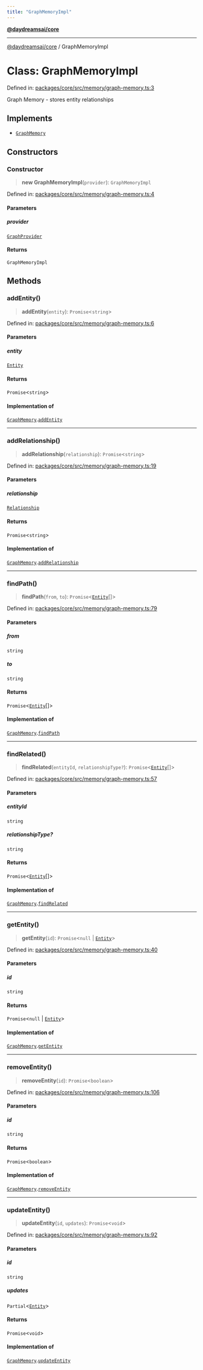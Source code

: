 ```yaml
---
title: "GraphMemoryImpl"
---
```


[**@daydreamsai/core**](./api-reference.md)

***

[@daydreamsai/core](./api-reference.md) / GraphMemoryImpl

# Class: GraphMemoryImpl

Defined in: [packages/core/src/memory/graph-memory.ts:3](https://github.com/dojoengine/daydreams/blob/612e9304717c546d301f9cac8c204de734cac957/packages/core/src/memory/graph-memory.ts#L3)

Graph Memory - stores entity relationships

## Implements

- [`GraphMemory`](./GraphMemory.md)

## Constructors

### Constructor

> **new GraphMemoryImpl**(`provider`): `GraphMemoryImpl`

Defined in: [packages/core/src/memory/graph-memory.ts:4](https://github.com/dojoengine/daydreams/blob/612e9304717c546d301f9cac8c204de734cac957/packages/core/src/memory/graph-memory.ts#L4)

#### Parameters

##### provider

[`GraphProvider`](./GraphProvider.md)

#### Returns

`GraphMemoryImpl`

## Methods

### addEntity()

> **addEntity**(`entity`): `Promise`\<`string`\>

Defined in: [packages/core/src/memory/graph-memory.ts:6](https://github.com/dojoengine/daydreams/blob/612e9304717c546d301f9cac8c204de734cac957/packages/core/src/memory/graph-memory.ts#L6)

#### Parameters

##### entity

[`Entity`](./Entity.md)

#### Returns

`Promise`\<`string`\>

#### Implementation of

[`GraphMemory`](./GraphMemory.md).[`addEntity`](GraphMemory.md#addentity)

***

### addRelationship()

> **addRelationship**(`relationship`): `Promise`\<`string`\>

Defined in: [packages/core/src/memory/graph-memory.ts:19](https://github.com/dojoengine/daydreams/blob/612e9304717c546d301f9cac8c204de734cac957/packages/core/src/memory/graph-memory.ts#L19)

#### Parameters

##### relationship

[`Relationship`](./Relationship.md)

#### Returns

`Promise`\<`string`\>

#### Implementation of

[`GraphMemory`](./GraphMemory.md).[`addRelationship`](GraphMemory.md#addrelationship)

***

### findPath()

> **findPath**(`from`, `to`): `Promise`\<[`Entity`](./Entity.md)[]\>

Defined in: [packages/core/src/memory/graph-memory.ts:79](https://github.com/dojoengine/daydreams/blob/612e9304717c546d301f9cac8c204de734cac957/packages/core/src/memory/graph-memory.ts#L79)

#### Parameters

##### from

`string`

##### to

`string`

#### Returns

`Promise`\<[`Entity`](./Entity.md)[]\>

#### Implementation of

[`GraphMemory`](./GraphMemory.md).[`findPath`](GraphMemory.md#findpath)

***

### findRelated()

> **findRelated**(`entityId`, `relationshipType?`): `Promise`\<[`Entity`](./Entity.md)[]\>

Defined in: [packages/core/src/memory/graph-memory.ts:57](https://github.com/dojoengine/daydreams/blob/612e9304717c546d301f9cac8c204de734cac957/packages/core/src/memory/graph-memory.ts#L57)

#### Parameters

##### entityId

`string`

##### relationshipType?

`string`

#### Returns

`Promise`\<[`Entity`](./Entity.md)[]\>

#### Implementation of

[`GraphMemory`](./GraphMemory.md).[`findRelated`](GraphMemory.md#findrelated)

***

### getEntity()

> **getEntity**(`id`): `Promise`\<`null` \| [`Entity`](./Entity.md)\>

Defined in: [packages/core/src/memory/graph-memory.ts:40](https://github.com/dojoengine/daydreams/blob/612e9304717c546d301f9cac8c204de734cac957/packages/core/src/memory/graph-memory.ts#L40)

#### Parameters

##### id

`string`

#### Returns

`Promise`\<`null` \| [`Entity`](./Entity.md)\>

#### Implementation of

[`GraphMemory`](./GraphMemory.md).[`getEntity`](GraphMemory.md#getentity)

***

### removeEntity()

> **removeEntity**(`id`): `Promise`\<`boolean`\>

Defined in: [packages/core/src/memory/graph-memory.ts:106](https://github.com/dojoengine/daydreams/blob/612e9304717c546d301f9cac8c204de734cac957/packages/core/src/memory/graph-memory.ts#L106)

#### Parameters

##### id

`string`

#### Returns

`Promise`\<`boolean`\>

#### Implementation of

[`GraphMemory`](./GraphMemory.md).[`removeEntity`](GraphMemory.md#removeentity)

***

### updateEntity()

> **updateEntity**(`id`, `updates`): `Promise`\<`void`\>

Defined in: [packages/core/src/memory/graph-memory.ts:92](https://github.com/dojoengine/daydreams/blob/612e9304717c546d301f9cac8c204de734cac957/packages/core/src/memory/graph-memory.ts#L92)

#### Parameters

##### id

`string`

##### updates

`Partial`\<[`Entity`](./Entity.md)\>

#### Returns

`Promise`\<`void`\>

#### Implementation of

[`GraphMemory`](./GraphMemory.md).[`updateEntity`](GraphMemory.md#updateentity)
